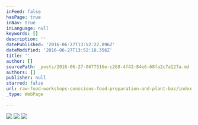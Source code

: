 ```yaml
---
inFeed: false
hasPage: true
inNav: true
inLanguage: null
keywords: []
description: ''
datePublished: '2016-06-27T13:52:22.096Z'
dateModified: '2016-06-27T13:52:18.356Z'
title: ''
author: []
sourcePath: _posts/2016-06-27-0677516e-c268-4f42-84e6-68fa2c7a127a.md
authors: []
publisher: null
starred: false
url: raw-food-workshops-conscious-food-preparation-and-plant-bas/index.html
_type: WebPage

---
```

![](https://the-grid-user-content.s3-us-west-2.amazonaws.com/753a94e6-33c7-4b44-8ffc-d769ec4115d6.jpg)
![](https://the-grid-user-content.s3-us-west-2.amazonaws.com/9d522b47-9cdf-4082-ae62-0ef212e469a2.jpg)
![](https://the-grid-user-content.s3-us-west-2.amazonaws.com/edea980e-5585-4272-b0ac-0394ec9e5bf3.jpg)